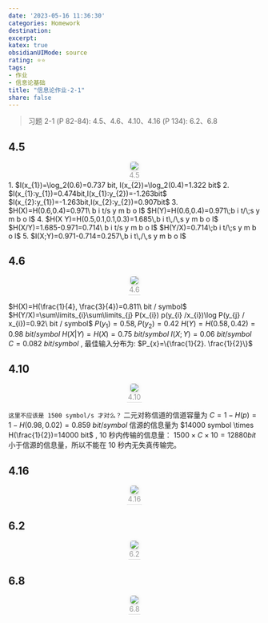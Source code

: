 ```yaml
---
date: '2023-05-16 11:36:30'
categories: Homework 
destination: 
excerpt: 
katex: true
obsidianUIMode: source
rating: ⭐⭐
tags:  
- 作业 
- 信息论基础 
title: "信息论作业-2-1"
share: false
---
```


> 习题 2-1 (P 82-84): 4.5、4.6、4.10、4.16 
> (P 134): 6.2、6.8

## 4.5 

<center>
    <img style="border-radius: 0.3125em;
    box-shadow: 0 2px 4px 0 rgba(34,36,38,.12),0 2px 10px 0 rgba(34,36,38,.08);"
    src="https://search.pstatic.net/common?src=https://i.imgur.com/tLsYK5q.png">
    <br>
    <div style="color:orange; border-bottom: 1px solid #d9d9d9;
    display: inline-block;
    color: #999;
    padding: 2px;">4.5
    </div>
</center>
1. $I(x_{1})=\log_2(0.6)=0.737 bit, I(x_{2})=\log_2(0.4)=1.322 bit$
2. $I(x_{1}:y_{1})=0.474bit,I(x_{1}:y_{2})=-1.263bit$
    $I(x_{2}:y_{1})=-1.263bit,I(x_{2}:y_{2})=0.907bit$
3. $H(X)=H(0.6,0.4)=0.971\ b i t/s y m b o l$
    $H(Y)=H(0.6,0.4)=0.971\;b i t/\;s y m b o l$
4. $H(X Y)=H(0.5,0.1,0.1,0.3)=1.685\,b i t\,/\,s y m b o l$
	$H(X/Y)=1.685-0.971=0.714\ b i t/s y m b o l$
	$H(Y/X)=0.714\;b i t/\;s y m b o l$
5. $I(X;Y)=0.971-0.714=0.257\,b i t\,/\,s y m b o l$

## 4.6

<center>
    <img style="border-radius: 0.3125em;
    box-shadow: 0 2px 4px 0 rgba(34,36,38,.12),0 2px 10px 0 rgba(34,36,38,.08);"
    src="https://search.pstatic.net/common?src=https://i.imgur.com/VKvjxOD.png">
    <br>
    <div style="color:orange; border-bottom: 1px solid #d9d9d9;
    display: inline-block;
    color: #999;
    padding: 2px;">4.6
    </div>
</center>

$H(X)=H(\frac{1}{4}, \frac{3}{4})=0.811\ bit / symbol$ 
$H(Y/X)=\sum\limits_{i}\sum\limits_{j} P(x_{i}) p(y_{i} /x_{i})\log P(y_{j} / x_{i})=0.92\ bit / symbol$
$P(y_{1})=0.58, P(y_{2})=0.42$
$H(Y)=H(0.58, 0.42)=0.98 \ bit/ symbol$
$H(X|Y)=H(X)=0.75\ bit / symbol$
$I(X;Y)=0.06\ bit / symbol$
$C=0.082\ bit / symbol$ , 最佳输入分布为: $P_{x}=\{\frac{1}{2}. \frac{1}{2}\}$

## 4.10

<center>
    <img style="border-radius: 0.3125em;
    box-shadow: 0 2px 4px 0 rgba(34,36,38,.12),0 2px 10px 0 rgba(34,36,38,.08);"
    src="https://search.pstatic.net/common?src=https://i.imgur.com/8GxXhCk.png">
    <br>
    <div style="color:orange; border-bottom: 1px solid #d9d9d9;
    display: inline-block;
    color: #999;
    padding: 2px;">4.10
    </div>
</center>

`这里不应该是 1500 symbol/s 才对么？`
二元对称信道的信道容量为 $C=1-H(p)=1-H(0.98,0.02)=0.859\  bit/symbol$
信源的信息量为 $14000 symbol \times H(\frac{1}{2})=14000 bit$ , 
10 秒内传输的信息量： $1500\times C \times 10=12880 bit$
小于信源的信息量，所以不能在 10 秒内无失真传输完。
## 4.16
<center>
    <img style="border-radius: 0.3125em;
    box-shadow: 0 2px 4px 0 rgba(34,36,38,.12),0 2px 10px 0 rgba(34,36,38,.08);"
    src="https://search.pstatic.net/common?src=https://i.imgur.com/klBqgMX.png">
    <br>
    <div style="color:orange; border-bottom: 1px solid #d9d9d9;
    display: inline-block;
    color: #999;
    padding: 2px;">4.16
    </div>
</center>




## 6.2
<center>
    <img style="border-radius: 0.3125em;
    box-shadow: 0 2px 4px 0 rgba(34,36,38,.12),0 2px 10px 0 rgba(34,36,38,.08);"
    src="https://search.pstatic.net/common?src=https://i.imgur.com/i4bcw8b.png">
    <br>
    <div style="color:orange; border-bottom: 1px solid #d9d9d9;
    display: inline-block;
    color: #999;
    padding: 2px;">6.2
    </div>
</center>

## 6.8
<center>
    <img style="border-radius: 0.3125em;
    box-shadow: 0 2px 4px 0 rgba(34,36,38,.12),0 2px 10px 0 rgba(34,36,38,.08);"
    src="https://search.pstatic.net/common?src=https://i.imgur.com/SsSZsoi.png">
    <br>
    <div style="color:orange; border-bottom: 1px solid #d9d9d9;
    display: inline-block;
    color: #999;
    padding: 2px;">6.8
    </div>
</center>
